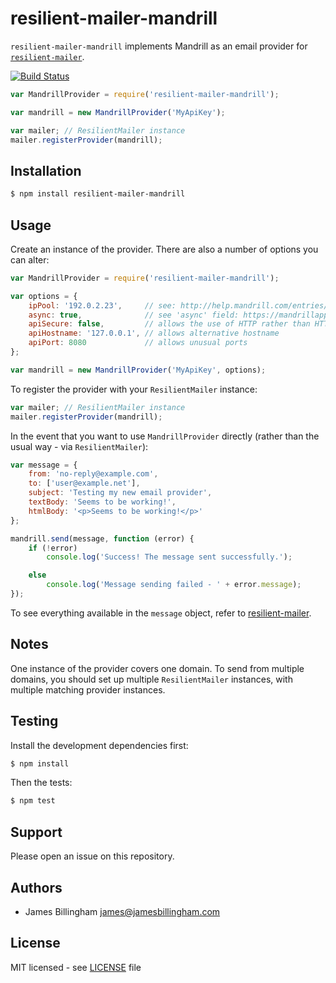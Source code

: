 # resilient-mailer-mandrill

`resilient-mailer-mandrill` implements Mandrill as an email provider for
[`resilient-mailer`](https://github.com/billinghamj/resilient-mailer).

[![Build Status](https://img.shields.io/travis/billinghamj/resilient-mailer-mandrill.svg?style=flat)](https://travis-ci.org/billinghamj/resilient-mailer-mandrill)

```js
var MandrillProvider = require('resilient-mailer-mandrill');

var mandrill = new MandrillProvider('MyApiKey');

var mailer; // ResilientMailer instance
mailer.registerProvider(mandrill);
```

## Installation

```bash
$ npm install resilient-mailer-mandrill
```

## Usage

Create an instance of the provider. There are also a number of options you can
alter:

```js
var MandrillProvider = require('resilient-mailer-mandrill');

var options = {
	ipPool: '192.0.2.23',     // see: http://help.mandrill.com/entries/24182062
	async: true,              // see 'async' field: https://mandrillapp.com/api/docs/messages.html#method-send
	apiSecure: false,         // allows the use of HTTP rather than HTTPS
	apiHostname: '127.0.0.1', // allows alternative hostname
	apiPort: 8080             // allows unusual ports
};

var mandrill = new MandrillProvider('MyApiKey', options);
```

To register the provider with your `ResilientMailer` instance:

```js
var mailer; // ResilientMailer instance
mailer.registerProvider(mandrill);
```

In the event that you want to use `MandrillProvider` directly (rather than the
usual way - via `ResilientMailer`):

```js
var message = {
	from: 'no-reply@example.com',
	to: ['user@example.net'],
	subject: 'Testing my new email provider',
	textBody: 'Seems to be working!',
	htmlBody: '<p>Seems to be working!</p>'
};

mandrill.send(message, function (error) {
	if (!error)
		console.log('Success! The message sent successfully.');

	else
		console.log('Message sending failed - ' + error.message);
});
```

To see everything available in the `message` object, refer to
[resilient-mailer](https://github.com/billinghamj/resilient-mailer).

## Notes

One instance of the provider covers one domain. To send from multiple domains,
you should set up multiple `ResilientMailer` instances, with multiple matching
provider instances.

## Testing

Install the development dependencies first:

```bash
$ npm install
```

Then the tests:

```bash
$ npm test
```

## Support

Please open an issue on this repository.

## Authors

- James Billingham <james@jamesbillingham.com>

## License

MIT licensed - see [LICENSE](LICENSE) file
